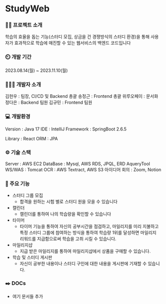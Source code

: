 # StudyWeb

### 👨‍🏫 프로젝트 소개
학습의 효율을 돕는 기능(스터디 모집, 상금을 건 경쟁방식의 스터디 환경)을 통해 사용자가 효과적으로 학습에 매진할 수 있는 웹서비스의 백엔드 코드입니다

### ⏲️ 개발 기간
2023.08.14(월) ~ 2023.11.10(월)

### 🧑‍🤝‍🧑 개발자 소개

김헌우 : 팀장, CI/CD 및 Backend 총괄
송정근 : Frontend 총괄
위루오페이 : 문서화
정다은 : Backend 팀원
김규민 : Frontend 팀원

### 💻 개발환경

Version : Java 17
IDE : IntelliJ
Framework : SpringBoot 2.6.5

Library : React
ORM : JPA

### ⚙️ 기술 스택

Server : AWS EC2
DataBase : Mysql, AWS RDS, JPQL, ERD AqueryTool
WS/WAS : Tomcat
OCR : AWS Textract, AWS S3
아이디어 회의 : Zoom, Notion

### 📌 주요 기능

- 스터디 그룹 모집
    - 합격을 원하는 시험 별로 스터디 원을 모을 수 있습니다
- 캘린더
    - 캘린더를 통하여 나의 학습량을 확인할 수 있습니다
- 타이머
    - 타이머 기능을 통하여 자신의 공부시간을 점검하고, 마일리지를 미리 지불하고 특정 스터디 그룹에 참여하는 방식을 통하여 학습량 1위를 달성하면 마일리지 리워드를 지급함으로써 학습을 고취 시킬 수 있습니다.
- 마일리지샵
    - 지급 받은 마일리지를 통하여 마일리지샵에서 상품을 구매할 수 있습니다.
- 학습 및 스터디 게시판
    - 자신이 공부한 내용이나 스터디 구인에 대한 내용을 게시판에 기재할 수 있습니다.

### ✒️ DOCs

- 여기 문서들 추가
